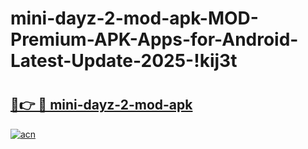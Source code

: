 # mini-dayz-2-mod-apk-MOD-Premium-APK-Apps-for-Android-Latest-Update-2025-!kij3t

# <h2><a href="https://mdimls.esa.edu.pl?title=mini-dayz-2-mod-apk&ref=kij3t">🔗👉 🔴 mini-dayz-2-mod-apk</a></h2>

[![acn](https://github.com/user-attachments/assets/0f9c940e-d8b0-45ae-aac7-cd30a18b3e1c)](https://mdimls.esa.edu.pl?title=mini-dayz-2-mod-apk&ref=kij3t)

